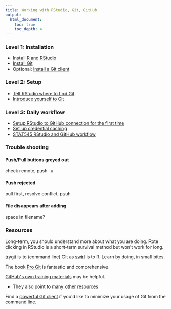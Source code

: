 ```yaml
---
title: Working with RStudio, Git, GitHub
output:
  html_document:
    toc: true
    toc_depth: 4
---
```


### Level 1: Installation

* [Install R and RStudio](block000_r-rstudio-install.html)
* [Install Git](block001_git-install.html)
* Optional: [Install a Git client](git_clients.html)


### Level 2: Setup

* [Tell RStudio where to find Git](git_whereToFind.html)
* [Introduce yourself to Git](git_introduceToGit/html)


### Level 3: Daily workflow

* [Setup RStudio to GitHub connection for the first time](block005_first-use-git-rstudio.html)
* [Set up credential caching](git_credentials.html)
* [STAT545 RStudio and GitHub workflow](block008_git-usage.md)


### Trouble shooting

#### Push/Pull buttons greyed out

check remote, push -u


#### Push rejected

pull first, resolve conflict, psuh


#### File disappears after adding

space in filename?


### Resources

Long-term, you should understand more about what you are doing. Rote clicking in RStudio is a short-term survival method but won't work for long.

[trygit](https://try.github.io/levels/1/challenges/1) is to (command line) Git as [swirl](http://swirlstats.com) is to R. Learn by doing, in small bites.

The book [Pro Git](http://git-scm.com/book) is fantastic and comprehensive.

[GitHub's own training materials](http://training.github.com/kit/) may be helpful.

  * They also point to [many other resources](https://help.github.com/articles/what-are-other-good-resources-for-learning-git-and-github)

Find a [powerful Git client](git_clients.html) if you'd like to minimize your usage of Git from the command line.